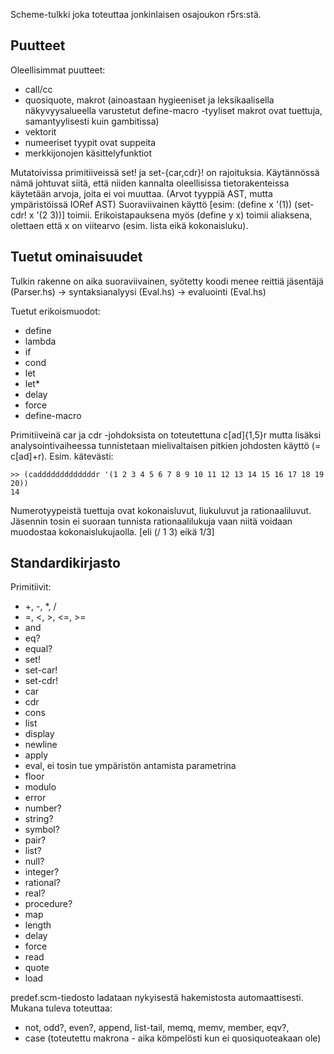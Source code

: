 Scheme-tulkki joka toteuttaa jonkinlaisen osajoukon r5rs:stä.

## Puutteet

Oleellisimmat puutteet:
- call/cc
- quosiquote, makrot (ainoastaan hygieeniset ja leksikaalisella näkyvyysalueella
  varustetut define-macro -tyyliset makrot ovat tuettuja, samantyylisesti kuin
	gambitissa)
- vektorit
- numeeriset tyypit ovat suppeita
- merkkijonojen käsittelyfunktiot

Mutatoivissa primitiiveissä set! ja set-{car,cdr}! on rajoituksia. Käytännössä
nämä johtuvat siitä, että niiden kannalta oleellisissa tietorakenteissa käytetään
arvoja, joita ei voi muuttaa. (Arvot tyyppiä AST, mutta ympäristöissä IORef AST)
Suoraviivainen käyttö [esim: (define x '(1)) (set-cdr! x '(2 3))]
toimii. Erikoistapauksena myös (define y x) toimii aliaksena, olettaen että x on
viitearvo (esim. lista eikä kokonaisluku).

## Tuetut ominaisuudet

Tulkin rakenne on aika suoraviivainen, syötetty koodi menee reittiä
jäsentäjä (Parser.hs) -> syntaksianalyysi (Eval.hs) -> evaluointi (Eval.hs)

Tuetut erikoismuodot:
* define
* lambda
* if
* cond
* let
* let\*
* delay
* force
* define-macro

Primitiiveinä car ja cdr -johdoksista on toteutettuna c[ad]{1,5}r mutta lisäksi analysointivaiheessa
tunnistetaan mielivaltaisen pitkien johdosten käyttö (= c[ad]+r). Esim. kätevästi:

    >> (cadddddddddddddr '(1 2 3 4 5 6 7 8 9 10 11 12 13 14 15 16 17 18 19 20))
    14

Numerotyypeistä tuettuja ovat kokonaisluvut, liukuluvut ja rationaaliluvut. Jäsennin tosin ei suoraan tunnista rationaalilukuja vaan niitä voidaan muodostaa kokonaislukujaolla. [eli (/ 1 3) eikä 1/3]

## Standardikirjasto

Primitiivit:

* +, -, *, /
* =, <, >, <=, >=
* and
* eq?
* equal?
* set!
* set-car!
* set-cdr!
* car
* cdr
* cons
* list
* display
* newline
* apply
* eval, ei tosin tue ympäristön antamista parametrina
* floor
* modulo
* error
* number?
* string?
* symbol?
* pair?
* list?
* null?
* integer?
* rational?
* real?
* procedure?
* map
* length
* delay
* force
* read
* quote
* load

predef.scm-tiedosto ladataan nykyisestä hakemistosta automaattisesti. Mukana tuleva toteuttaa:

* not, odd?, even?, append, list-tail, memq, memv, member, eqv?,
* case (toteutettu makrona - aika kömpelösti kun ei quosiquoteakaan ole)
